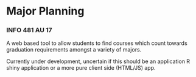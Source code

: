 # Major Planning

### INFO 481 AU 17

A web based tool to allow students to find courses which count towards graduation
requirements amongst a variety of majors.

Currently under development, uncertain if this should be an application R shiny
application or a more pure client side (HTML/JS) app.
